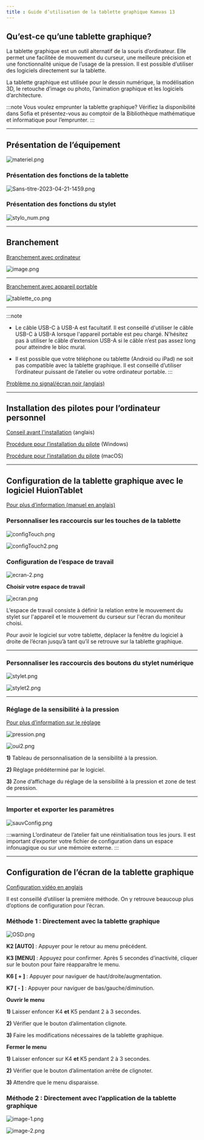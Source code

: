 ```yaml
---
title : Guide d’utilisation de la tablette graphique Kamvas 13
---
```


## Qu’est-ce qu’une tablette graphique?

La tablette graphique est un outil alternatif de la souris d’ordinateur. Elle permet une facilitée de mouvement du curseur, une meilleure précision et une fonctionnalité unique de l’usage de la pression. Il est possible d’utiliser des logiciels directement sur la tablette. 

La tablette graphique est utilisée pour le dessin numérique, la modélisation 3D, le retouche d’image ou photo, l’animation graphique et les logiciels d’architecture. 


:::note 
Vous voulez emprunter la tablette graphique? Vérifiez la disponibilité dans Sofia et présentez-vous au comptoir de la Bibliothèque mathématique et informatique pour l’emprunter.
:::

---

## Présentation de l’équipement

![materiel.png](/img/docs/tab-materiel.png)

### Présentation des fonctions de la tablette

![Sans-titre-2023-04-21-1459.png](/img/docs/tab-tab.png)

### Présentation des fonctions du stylet

![stylo_num.png](/img/docs/tab-stylo_num.png)

---

## Branchement

[Branchement avec ordinateur](https://support.huion.com/en/support/solutions/articles/44001928444-kamvas-13-cable-connections)

![image.png](/img/docs/tab-image.png)

---

[Branchement avec appareil portable](https://support.huion.com/en/support/solutions/articles/44002011028-how-do-i-connect-the-huion-kamvas-12-13-16-2021-to-my-phone-)

![tablette_co.png](/img/docs/tab-tablette_co.png)

---

:::note
- Le câble USB-C à USB-A est facultatif. Il est conseillé d'utiliser le câble USB-C à USB-A lorsque l'appareil portable est peu chargé. N’hésitez pas à utiliser le câble d’extension USB-A si le câble n’est pas assez long pour atteindre le bloc mural. 

- Il est possible que votre téléphone ou tablette (Android ou iPad) ne soit pas compatible avec la tablette graphique. Il est conseillé d’utiliser l’ordinateur puissant de l’atelier ou votre ordinateur portable. 
:::

[Problème no signal/écran noir (anglais)](https://support.huion.com/en/support/solutions/articles/44001949665-how-to-fix-my-kamvas-13-no-signal-black-screen-problem-)

---

## Installation des pilotes pour l’ordinateur personnel

[Conseil avant l'installation](https://support.huion.com/en/support/solutions/articles/44001164259-step-by-step-driver-installation-illustrated-) (anglais)

[Procédure pour l’installation du pilote](https://support.huion.com/en/support/solutions/articles/44001163588-how-to-install-huion-drivers-on-windows) (Windows)

[Procédure pour l’installation du pilote](https://support.huion.com/en/support/solutions/articles/44001854273-how-to-install-huion-driver-on-macos) (macOS)

---

## Configuration de la tablette graphique avec le logiciel HuionTablet

[Pour plus d’information (manuel en anglais)](https://www.huion.com/index.php?m=content&c=index&a=manual&id=169)

### Personnaliser les raccourcis sur les touches de la tablette

![configTouch.png](/img/docs/tab-configTouch.png)

![configTouch2.png](/img/docs/tab-configTouch2.png)

### Configuration de l’espace de travail

![ecran-2.png](/img/docs/tab-ecran-2.png)

**Choisir votre espace de travail**

![ecran.png](/img/docs/tab-ecran.png)

L’espace de travail consiste à définir la relation entre le mouvement du stylet sur l'appareil et le mouvement du curseur sur l'écran du moniteur choisi.

Pour avoir le logiciel sur votre tablette, déplacer la fenêtre du logiciel à droite de l’écran jusqu’à tant qu’il se retrouve sur la tablette graphique.

---

### Personnaliser les raccourcis des boutons du stylet numérique

![stylet.png](/img/docs/tab-stylet.png)

![stylet2.png](/img/docs/tab-stylet2.png)

---

### Réglage de la sensibilité à la pression

[Pour plus d’information sur le réglage](https://www.huion.com/fr/index.php?m=content&c=index&a=manual&id=490)

![pression.png](/img/docs/tab-pression.png)

![oui2.png](/img/docs/tab-oui2.png)

**1)** Tableau de personnalisation de la sensibilité à la pression. 

**2)** Réglage prédéterminé par le logiciel.

**3)** Zone d’affichage du réglage de la sensibilité à la pression et zone de test de pression.

---

### Importer et exporter les paramètres

![sauvConfig.png](/img/docs/tab-sauvConfig.png)

:::warning
L’ordinateur de l’atelier fait une réinitialisation tous les jours. Il est important d’exporter votre fichier de configuration dans un espace infonuagique ou sur une mémoire externe.
:::

---

## Configuration de l’écran de la tablette graphique

[Configuration vidéo en anglais](https://youtu.be/bVSCkLOo4Wc)

Il est conseillé d’utiliser la première méthode. On y retrouve beaucoup plus d’options de configuration pour l’écran. 

### Méthode 1 : Directement avec la tablette graphique

![OSD.png](/img/docs/tab-OSD.png)

**K2 [AUTO]** : Appuyer pour le retour au menu précédent.

**K3 [MENU]** : Appuyez pour confirmer. Après 5 secondes d’inactivité, cliquer sur le bouton pour faire réapparaître le menu.

**K6 [ + ]** : Appuyer pour naviguer de haut/droite/augmentation.

**K7 [ - ]** : Appuyer pour naviguer de bas/gauche/diminution. 

**Ouvrir le menu**

**1)** Laisser enfoncer K4 **et** K5 pendant 2 à 3 secondes.

**2)** Vérifier que le bouton d’alimentation clignote.

**3)** Faire les modifications nécessaires de la tablette graphique.

**Fermer le menu**

**1)** Laisser enfoncer sur K4 **et** K5 pendant 2 à 3 secondes. 

**2)** Vérifier que le bouton d’alimentation arrête de clignoter.

**3)** Attendre que le menu disparaisse.

### Méthode 2 : Directement avec l’application de la tablette graphique

![image-1.png](/img/docs/tab-image-1.png)

![image-2.png](/img/docs/tab-image-2.png)